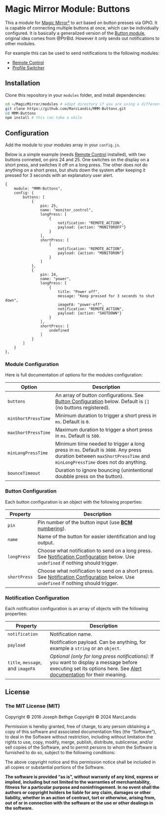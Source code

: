 # Magic Mirror Module: Buttons

This a module for [Magic Mirror²](https://github.com/MichMich/MagicMirror) to act based on button presses via GPIO.
It is capable of connecting multiple buttons at once, which can be individually configured.
It is basically a generalized version of the [Button module](https://github.com/PtrBld/MMM-Button), original idea comes from @PtrBld.
However it only sends out notifications to other modules.

For example this can be used to send notifications to the following modules:

- [Remote Control](https://forum.magicmirror.builders/topic/735/remote-control-shutdown-configure-and-update-your-magicmirror)
- [Profile Switcher](https://forum.magicmirror.builders/topic/1402/mmm-profileswitcher-a-profile-user-layout-switching-module)

## Installation

Clone this repository in your `modules` folder, and install dependencies:
```bash
cd ~/MagicMirror/modules # adapt directory if you are using a different one
git clone https://github.com/MarcLandis/MMM-Buttons.git
cd MMM-Buttons
npm install # this can take a while
```

## Configuration

Add the module to your modules array in your `config.js`.

Below is a simple example (needs [Remote Control](https://forum.magicmirror.builders/topic/735/remote-control-shutdown-configure-and-update-your-magicmirror) installed), with two buttons conneted, on pins 24 and 25.
One switches on the display on a short press, and switches it off on a long press.
The other does not do anything on a short press, but shuts down the system after keeping it pressed for 3 seconds with an explanatory user alert.
```
{
    module: "MMM-Buttons",
    config: {
        buttons: [
            {
                pin: 25,
                name: "monitor_control",
                longPress: [
                    {
                        notification: "REMOTE_ACTION",
                        payload: {action: "MONITOROFF"}
                    }
                ],
                shortPress: [
                    {
                        notification: "REMOTE_ACTION",
                        payload: {action: "MONITORON"}
                    }
                ]
            },
            {
                pin: 24,
                name: "power",
                longPress: [
                    {
                        title: "Power off",
                        message: "Keep pressed for 3 seconds to shut down",
                        imageFA: "power-off",
                        notification: "REMOTE_ACTION",
                        payload: {action: "SHUTDOWN"}
                    }
                ],
                shortPress: [
                    undefined
                ]
            }
        ]
    }
},
```
### Module Configuration

Here is full documentation of options for the modules configuration:

| Option        | Description   |
| ------------- | ------------- |
| `buttons` | An array of button configurations. See [Button Configuration](README.md#Button-Configuration) below. Default is `[]` (no buttons registered). |
| `minShortPressTime` | Minimum duration to trigger a short press in `ms`. Default is `0`. |
| `maxShortPressTime` | Maximum duration to trigger a short press in `ms`. Default is `500`. |
| `minLongPressTime` | Minimum time needed to trigger a long press in `ms`. Default is `3000`. Any press duration between `maxShortPressTime` and `minLongPressTime` does not do anything. |
| `bounceTimeout` | Duration to ignore bouncing (unintentional doubble press on the button). |

### Button Configuration

Each button configuration is an object with the following properties:

| Property      | Description   |
| ------------- | ------------- |
| `pin` | Pin number of the button input (use [**BCM** numbering](http://raspberrypi.stackexchange.com/a/12967)). |
| `name` | Name of the button for easier identification and log output. |
| `longPress` | Choose what notification to send on a long press. See [Notification Configuration](README.md#Notification-Configuration) below. Use `undefined` if nothing should trigger. |
| `shortPress` | Choose what notification to send on a short press. See [Notification Configuration](README.md#Notification-Configuration) below. Use `undefined` if nothing should trigger. |

### Notification Configuration

Each notification configuration is an array of objects with the following properties:

| Property      | Description   |
| ------------- | ------------- |
| `notification` | Notification name. |
| `payload` | Notification payload. Can be anything, for example a `string` or an `object`. |
| `title`, `message`, and `imageFA` | *Optional (only for long press notifications):* If you want to display a message before executing set its options here. See [Alert documentation](https://github.com/MichMich/MagicMirror/tree/master/modules/default/alert#alert-params) for their meaning. |

## License

### The MIT License (MIT)

Copyright © 2016 Joseph Bethge
Copyright © 2024 MarcLandis

Permission is hereby granted, free of charge, to any person
obtaining a copy of this software and associated documentation
files (the “Software”), to deal in the Software without
restriction, including without limitation the rights to use,
copy, modify, merge, publish, distribute, sublicense, and/or sell
copies of the Software, and to permit persons to whom the
Software is furnished to do so, subject to the following
conditions:

The above copyright notice and this permission notice shall be
included in all copies or substantial portions of the Software.

**The software is provided “as is”, without warranty of any kind, express or implied, including but not limited to the warranties of merchantability, fitness for a particular purpose and noninfringement. In no event shall the authors or copyright holders be liable for any claim, damages or other liability, whether in an action of contract, tort or otherwise, arising from, out of or in connection with the software or the use or other dealings in the software.**
